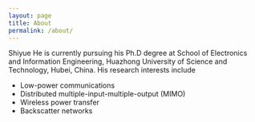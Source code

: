 ```yaml
---
layout: page
title: About
permalink: /about/
---
```


Shiyue He is currently pursuing his Ph.D degree at School of 
Electronics and Information Engineering, Huazhong University
of Science and Technology, Hubei, China. His research interests
include 

- Low-power communications
- Distributed multiple-input-multiple-output (MIMO)
- Wireless power transfer
- Backscatter networks
